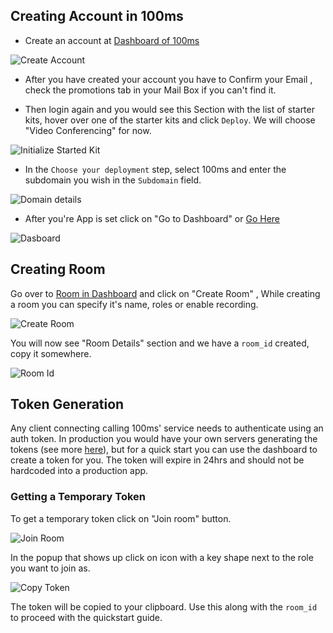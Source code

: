 ## Creating Account in 100ms

- Create an account at [Dashboard of 100ms](https://dashboard.100ms.live/)

![Create Account](/docs/guides/token/create-account.png)

- After you have created your account you have to Confirm your Email , check the promotions tab in your Mail Box if you can't find it.

- Then login again and you would see this Section with the list of starter kits, hover over one of the starter kits and click `Deploy`. We will choose "Video Conferencing" for now.

![Initialize Started Kit](/docs/guides/token/starter-kit-initialize.png)

- In the `Choose your deployment` step, select 100ms and enter the subdomain you wish in the `Subdomain` field.

![Domain details](/docs/guides/token/domain-details.png)

- After you're App is set click on "Go to Dashboard" or [Go Here](https://dashboard.100ms.live/dashboard)

![Dasboard](/docs/guides/token/go-to-dashboard.png)

## Creating Room

Go over to [Room in Dashboard](https://dashboard.100ms.live/rooms) and click on "Create Room" , While creating a room you can specify it's name, roles or enable recording.

![Create Room](/docs/guides/token/create-room.png)

You will now see "Room Details" section and we have a `room_id` created, copy it somewhere.

![Room Id](/docs/guides/token/room-id.png)

## Token Generation

Any client connecting calling 100ms' service needs to authenticate using an auth token. In production you would have your own servers generating the tokens (see more [here](/docs/server-side/v2/foundation/authentication-and-tokens)), but for a quick start you can use the dashboard to create a token for you. The token will expire in 24hrs and should not be hardcoded into a production app.

### Getting a Temporary Token

To get a temporary token click on "Join room" button.

![Join Room](/docs/guides/token/join-room.png)

In the popup that shows up click on icon with a key shape next to the role you want to join as.

![Copy Token](/docs/guides/token/copy-token.png)

The token will be copied to your clipboard. Use this along with the `room_id` to proceed with the quickstart guide.
